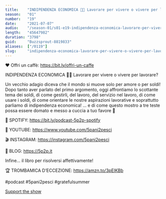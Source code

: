 ```yaml
---
title:    "INDIPENDENZA ECONOMICA 🥶🥵 Lavorare per vivere o vivere per lavorare?"
season:   "01"
number:   "19"
date:     "2021-07-07"
audio:    "/season-01/s01-e19-indipendenza-economica-lavorare-per-vivere-o-vivere-per-lavorare.mp3"
length:   "45647982"
duration: "3798"
guid:     "Buzzsprout-8819833"
aliases:  ["/0119"]
slug:     "indipendenza-economica-lavorare-per-vivere-o-vivere-per-lavorare"
---
```

❤️ Offri un caffè: https://bit.ly/offri-un-caffe

INDIPENDENZA ECONOMICA 🥶🥵 Lavorare per vivere o vivere per lavorare?

Un vecchio adagio diceva che il mondo si muove solo per amore o per soldi! Dopo tanto aver parlato del primo argomento, oggi affrontiamo lo scottante tema dei soldi, di come gestirli, del lavoro, del servizio nel lavoro, di come usare i soldi, di come orientare le nostre aspirazioni lavorative e soprattutto parliamo di indipendenza economica! ... e di come questo mostro a tre teste possa essere domato e messo a cuccia a tuo favore 🤙

👾 SPOTIFY: https://bit.ly/podcast-5p2p-spotify

🔴 YOUTUBE: https://www.youtube.com/5pani2pesci

🎬 INSTAGRAM: https://instagram.com/5pani2pesci

🦄 BLOG: https://5p2p.it

Infine... il libro per risolversi affettivamente!

🏆 TROMBAMICA D’ECCEZIONE: https://amzn.to/3pElKBb

#podcast #5pani2pesci #gratefulsummer

[Support the show](https://bit.ly/offri-un-caffe)
                